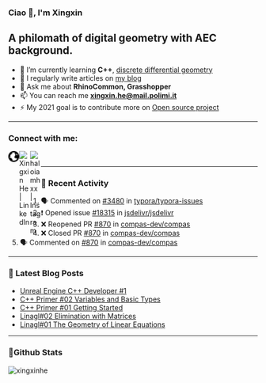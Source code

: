 ### Ciao 👋, I'm Xingxin

## A philomath of digital geometry with AEC background.

- 🌱 I’m currently learning **C++**, [discrete differential geometry][DDG]
- 📝 I regularly write articles on [my blog][my_blog]
- 💬 Ask me about **RhinoCommon, Grasshopper**
- 📫 You can reach me **xingxin.he@mail.polimi.it**
- ⚡ My 2021 goal is to contribute more on [Open source project][compas]



---


### Connect with me:

[<img align="left" alt="about" width="22px" src="https://raw.githubusercontent.com/iconic/open-iconic/master/svg/globe.svg" />][website]
[<img align="left" alt="Xingxin He | LinkedIn" width="22px" src="https://cdn.jsdelivr.net/npm/simple-icons@v5/icons/linkedin.svg" />][linkedin]
[<img align="left" alt="haloiamhxx | Instagram" width="22px" src="https://cdn.jsdelivr.net/npm/simple-icons@v3/icons/instagram.svg" />][instagram]

<br />

---

### :walking: Recent Activity
<!--START_SECTION:activity-->
1. 🗣 Commented on [#3480](https://github.com/typora/typora-issues/issues/3480) in [typora/typora-issues](https://github.com/typora/typora-issues)
2. ❗️ Opened issue [#18315](https://github.com/jsdelivr/jsdelivr/issues/18315) in [jsdelivr/jsdelivr](https://github.com/jsdelivr/jsdelivr)
3. ❌ Reopened PR [#870](https://github.com/compas-dev/compas/pull/870) in [compas-dev/compas](https://github.com/compas-dev/compas)
4. ❌ Closed PR [#870](https://github.com/compas-dev/compas/pull/870) in [compas-dev/compas](https://github.com/compas-dev/compas)
5. 🗣 Commented on [#870](https://github.com/compas-dev/compas/issues/870) in [compas-dev/compas](https://github.com/compas-dev/compas)
    <!--END_SECTION:activity-->



---

### 📕 Latest Blog Posts

<!-- BLOG-POST-LIST:START -->
- [Unreal Engine C++ Developer #1](https://www.xingxin.me/my-path-to-code/unreal-engine-c-developer-1)
- [C++ Primer #02 Variables and Basic Types](https://www.xingxin.me/my-path-to-code/cpp-primer-02-variables-and-basic-types)
- [C++ Primer #01 Getting Started](https://www.xingxin.me/my-path-to-code/cpp-primer)
- [Linagl#02 Elimination with Matrices](https://www.xingxin.me/my-path-to-code/linagl02-elimination-with-matrices)
- [Linagl#01 The Geometry of Linear Equations](https://www.xingxin.me/my-path-to-code/linagl-the-geometry-of-linear-equations)
<!-- BLOG-POST-LIST:END -->



---

### 🧮Github Stats

  <img align="center" src="https://github-readme-stats.vercel.app/api?username=xingxinhe&show_icons=true&locale=en&bg_color=712121&text_color=ffffff&title_color=000000&icon_color=452424" alt="xingxinhe" />


[website]: https://www.xingxin.me/about
[instagram]: https://instagram.com/haloiamhxx
[linkedin]: https://linkedin.com/in/xingxin-he
[my_blog]: https://www.xingxin.me/my-path-to-code
[compas]: https://github.com/XingxinHE/compas/tree/trimesh_rhino
[DDG]: https://github.com/XingxinHE/ComputationalGeometry
